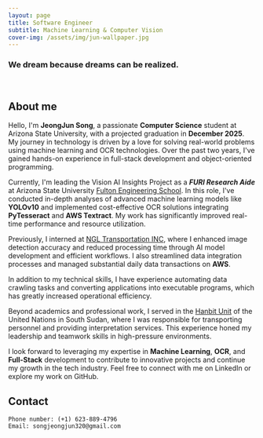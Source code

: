 ```yaml
---
layout: page
title: Software Engineer
subtitle: Machine Learning & Computer Vision
cover-img: /assets/img/jun-wallpaper.jpg
---
```


<h3>We dream because dreams can be realized.</h3>

<br/>

## About me

Hello, I'm **JeongJun Song**, a passionate **Computer Science** student at Arizona State University, with a projected graduation in **December 2025**. My journey in technology is driven by a love for solving real-world problems using machine learning and OCR technologies. Over the past two years, I've gained hands-on experience in full-stack development and object-oriented programming.

Currently, I'm leading the Vision AI Insights Project as a **_FURI Research Aide_** at Arizona State University [Fulton Engineering School](https://students.engineering.asu.edu/furi/). In this role, I've conducted in-depth analyses of advanced machine learning models like **YOLOv10** and implemented cost-effective OCR solutions integrating **PyTesseract** and **AWS Textract**. My work has significantly improved real-time performance and resource utilization.

Previously, I interned at [NGL Transportation INC](https://ngltrans.com/), where I enhanced image detection accuracy and reduced processing time through AI model development and efficient workflows. I also streamlined data integration processes and managed substantial daily data transactions on **AWS**.

In addition to my technical skills, I have experience automating data crawling tasks and converting applications into executable programs, which has greatly increased operational efficiency.

Beyond academics and professional work, I served in the [Hanbit Unit](https://www.koreaherald.com/view.php?ud=20200512000971) of the United Nations in South Sudan, where I was responsible for transporting personnel and providing interpretation services. This experience honed my leadership and teamwork skills in high-pressure environments.

I look forward to leveraging my expertise in **Machine Learning**, **OCR**, and **Full-Stack** development to contribute to innovative projects and continue my growth in the tech industry. Feel free to connect with me on LinkedIn or explore my work on GitHub.



## Contact

```
Phone number: (+1) 623-889-4796
Email: songjeongjun320@gmail.com
```
